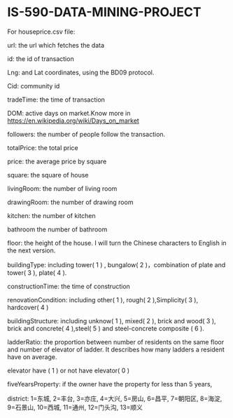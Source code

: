 # IS-590-DATA-MINING-PROJECT
For houseprice.csv file:

url: the url which fetches the data 

id: the id of transaction

Lng: and Lat coordinates, using the BD09 protocol.

Cid: community id

tradeTime: the time of transaction

DOM: active days on market.Know more in https://en.wikipedia.org/wiki/Days_on_market

followers: the number of people follow the transaction.

totalPrice: the total price

price: the average price by square

square: the square of house

livingRoom: the number of living room

drawingRoom: the number of drawing room

kitchen: the number of kitchen

bathroom the number of bathroom

floor: the height of the house. I will turn the Chinese characters to English in the next version.

buildingType: including tower( 1 ) , bungalow( 2 )，combination of plate and tower( 3 ), plate( 4 ).

constructionTime: the time of construction

renovationCondition: including other( 1 ), rough( 2 ),Simplicity( 3 ), hardcover( 4 )

buildingStructure: including unknow( 1 ), mixed( 2 ), brick and wood( 3 ), brick and concrete( 4 ),steel( 5 ) and steel-concrete composite ( 6 ).

ladderRatio: the proportion between number of residents on the same floor and number of elevator of ladder. It describes how many ladders a resident have on average.

elevator have ( 1 ) or not have elevator( 0 )

fiveYearsProperty: if the owner have the property for less than 5 years,

district: 1=东城, 2=丰台, 3=亦庄, 4=大兴, 5=房山, 6=昌平, 7=朝阳区, 8=海淀, 9=石景山, 10=西城, 11=通州, 12=门头沟, 13=顺义 
